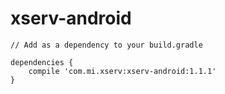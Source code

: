 # xserv-android

```
// Add as a dependency to your build.gradle

dependencies {
    compile 'com.mi.xserv:xserv-android:1.1.1'
}
```
